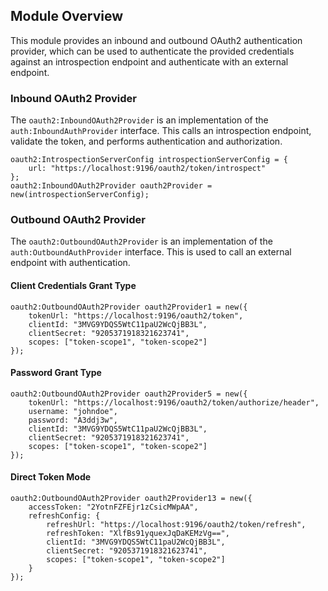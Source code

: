 ## Module Overview

This module provides an inbound and outbound OAuth2 authentication provider, which can be used to authenticate the provided credentials against an introspection endpoint and authenticate with an external endpoint.

### Inbound OAuth2 Provider

The `oauth2:InboundOAuth2Provider` is an implementation of the `auth:InboundAuthProvider` interface. This calls an
 introspection endpoint, validate the token, and performs authentication and authorization.

```ballerina
oauth2:IntrospectionServerConfig introspectionServerConfig = {
    url: "https://localhost:9196/oauth2/token/introspect"
};
oauth2:InboundOAuth2Provider oauth2Provider = new(introspectionServerConfig);
```

### Outbound OAuth2 Provider

The `oauth2:OutboundOAuth2Provider` is an implementation of the `auth:OutboundAuthProvider` interface. This is used to
 call an external endpoint with authentication.

#### Client Credentials Grant Type

```ballerina
oauth2:OutboundOAuth2Provider oauth2Provider1 = new({
    tokenUrl: "https://localhost:9196/oauth2/token",
    clientId: "3MVG9YDQS5WtC11paU2WcQjBB3L",
    clientSecret: "9205371918321623741",
    scopes: ["token-scope1", "token-scope2"]
});
```

#### Password Grant Type

```ballerina
oauth2:OutboundOAuth2Provider oauth2Provider5 = new({
    tokenUrl: "https://localhost:9196/oauth2/token/authorize/header",
    username: "johndoe",
    password: "A3ddj3w",
    clientId: "3MVG9YDQS5WtC11paU2WcQjBB3L",
    clientSecret: "9205371918321623741",
    scopes: ["token-scope1", "token-scope2"]
});
```

#### Direct Token Mode

```ballerina
oauth2:OutboundOAuth2Provider oauth2Provider13 = new({
    accessToken: "2YotnFZFEjr1zCsicMWpAA",
    refreshConfig: {
        refreshUrl: "https://localhost:9196/oauth2/token/refresh",
        refreshToken: "XlfBs91yquexJqDaKEMzVg==",
        clientId: "3MVG9YDQS5WtC11paU2WcQjBB3L",
        clientSecret: "9205371918321623741",
        scopes: ["token-scope1", "token-scope2"]
    }
});
```

